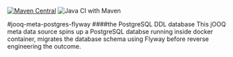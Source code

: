 [![Maven Central](https://maven-badges.herokuapp.com/maven-central/com.github.sabomichal/jooq-meta-postgres-flyway/badge.svg)](https://maven-badges.herokuapp.com/maven-central/com.github.sabomichal/jooq-meta-postgres-flyway) ![Java CI with Maven](https://github.com/sabomichal/jooq-meta-postgres-flyway/workflows/Java%20CI%20with%20Maven/badge.svg)

#jooq-meta-postgres-flyway
####the PostgreSQL DDL database
This jOOQ meta data source spins up a PostgreSQL databse running inside docker container, migrates the database schema using Flyway before reverse engineering the outcome.
